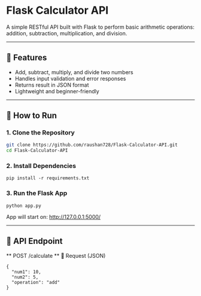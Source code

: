 # Flask Calculator API

A simple RESTful API built with Flask to perform basic arithmetic operations: addition, subtraction, multiplication, and division.

---

## 📌 Features

- Add, subtract, multiply, and divide two numbers
- Handles input validation and error responses
- Returns result in JSON format
- Lightweight and beginner-friendly

---

## 🚀 How to Run

### 1. Clone the Repository

```bash
git clone https://github.com/raushan728/Flask-Calculator-API.git
cd Flask-Calculator-API
```

### 2. Install Dependencies
```
pip install -r requirements.txt
```

### 3. Run the Flask App
```
python app.py
```
App will start on: http://127.0.0.1:5000/

---

## 📮 API Endpoint
** POST /calculate **
🔸 Request (JSON)
```
{
  "num1": 10,
  "num2": 5,
  "operation": "add"
}
```


